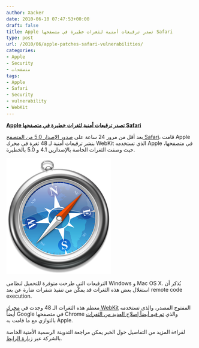 ```yaml
---
author: Xacker
date: 2010-06-10 07:47:53+00:00
draft: false
title: Apple تصدر ترقيعات أمنية لثغرات خطيرة في متصفحها Safari
type: post
url: /2010/06/apple-patches-safari-vulnerabilities/
categories:
- Apple
- Security
- متصفحات
tags:
- Apple
- Safari
- Security
- vulnerability
- WebKit
---
```


[**Apple تصدر ترقيعات أمنية لثغرات خطيرة في متصفحها Safari**](https://www.it-scoop.com/2010/06/Apple-patches-Safari-vulnerabilities)


بعد أقل من مرور 24 ساعة على [صدور الإصدار 5.0 من المتصفح Safari](https://www.it-scoop.com/2010/06/apple-releases-safari-5/)، قامت Apple بنشر ترقيعات أمنية لـ 48 ثغرة في محرك WebKit الذي تستخدمه Apple في متصفحها، حيث وصفت الثغرات الخاصة بالإصدارين 4.1 و 5.0 بالخطيرة.

[![](safari-logo-lg.png)
](https://www.it-scoop.com/2010/06/Apple-patches-Safari-vulnerabilities)

الترقيعات التي طرحت متوفرة للتحميل لنظامي Windows و Mac OS X. يُذكر أن استغلال بعض هذه الثغرات قد يمكّن من تنفيذ شفرات ضارة عن بعد remote code execution.

معظم هذه الثغرات الـ 48 وجدت في [محرك WebKit](http://en.wikipedia.org/wiki/Webkit) المفتوح المصدر، والذي تستخدمه أيضاً Google في متصفحها Chrome والذي [تم فيه أيضاً إصلاح العديد من الثغرات](https://www.it-scoop.com/2010/06/google-patches-11-vulnerabilities-new-chrome/) بالتوازي مع ما قامت به Apple.

لقراءة المزيد من التفاصيل حول الخبر يمكن مراجعة التدوينة الرسمية الأمنية الخاصة بالشركة عبر [زيارة الرابط](http://support.apple.com/kb/ht1222).
